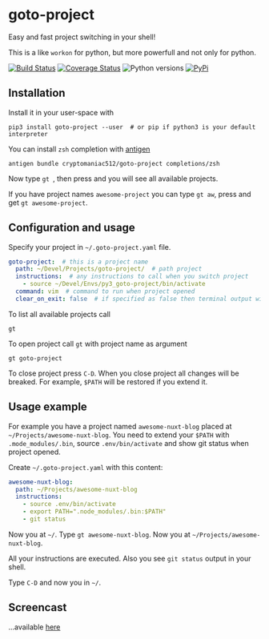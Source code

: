 goto-project
============
Easy and fast project switching in your shell!

This is a like `workon` for python, but more powerfull and not only for python.

[![Build Status](https://travis-ci.org/cryptomaniac512/goto-project.svg?branch=master)](https://travis-ci.org/cryptomaniac512/goto-project)
[![Coverage Status](https://coveralls.io/repos/github/cryptomaniac512/goto-project/badge.svg?branch=master)](https://coveralls.io/github/cryptomaniac512/goto-project?branch=master)
![Python versions](https://img.shields.io/badge/python-3.6-blue.svg)
[![PyPi](https://img.shields.io/badge/PyPi-0.1.0-yellow.svg)](https://pypi.python.org/pypi/goto-project)

Installation
------------
Install it in your user-space with

``` shell
pip3 install goto-project --user  # or pip if python3 is your default interpreter
```

You can install `zsh` completion with [antigen](https://github.com/zsh-users/antigen)

``` shell
antigen bundle cryptomaniac512/goto-project completions/zsh
```
Now type `gt `, then press <TAB> and you will see all available projects.

If you have project names `awesome-project` you can type `gt aw`, press <TAB> and get `gt awesome-project`.

Configuration and usage
-----
Specify your project in `~/.goto-project.yaml` file.

``` yaml
goto-project:  # this is a project name
  path: ~/Devel/Projects/goto-project/  # path project
  instructions:  # any instructions to call when you switch project
    - source ~/Devel/Envs/py3_goto-project/bin/activate
  command: vim  # command to run when project opened
  clear_on_exit: false  # if specified as false then terminal output will not be cleared on project close
```

To list all available projects call

``` shell
gt
```

To open project call `gt` with project name as argument

``` shell
gt goto-project
```

To close project press `C-D`. When you close project all changes will be breaked. For example, `$PATH` will be restored if you extend it.

Usage example
-------
For example you have a project named `awesome-nuxt-blog` placed at `~/Projects/awesome-nuxt-blog`.
You need to extend your `$PATH` with `.mode_modules/.bin`, source `.env/bin/activate` and show git status when project opened.

Create `~/.goto-project.yaml` with this content:
``` yaml
awesome-nuxt-blog:
  path: ~/Projects/awesome-nuxt-blog
  instructions:
    - source .env/bin/activate
    - export PATH=".node_modules/.bin:$PATH"
    - git status
```

Now you at `~/`. Type `gt awesome-nuxt-blog`. Now you at `~/Projects/awesome-nuxt-blog`.

All your instructions are executed. Also you see `git status` output in your shell.

Type `C-D` and now you in `~/`.

Screencast
----------
...available [here](https://asciinema.org/a/149712)
